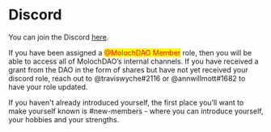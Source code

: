# Discord

You can join the Discord [here](https://discord.gg/bhqd3D6B).&#x20;

If you have been assigned a <mark style="color:red;">@MolochDAO Member</mark> role, then you will be able to access all of MolochDAO’s internal channels. If you have received a grant from the DAO in the form of shares but have not yet received your discord role, reach out to @traviswyche#2116 or @annwillmott#1682 to have your role updated.

If you haven't already introduced yourself, the first place you’ll want to make yourself known is #new-members - where you can introduce yourself, your hobbies and your strengths.
